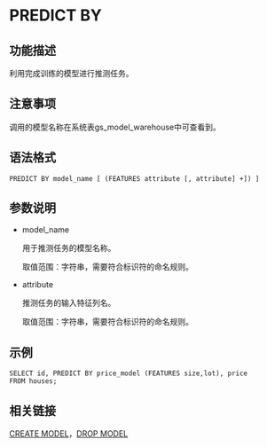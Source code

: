 # PREDICT BY<a name="ZH-CN_TOPIC_0000001117479700"></a>

## 功能描述<a name="section1596413142510"></a>

利用完成训练的模型进行推测任务。

## 注意事项<a name="section766913421659"></a>

调用的模型名称在系统表gs\_model\_warehouse中可查看到。

## 语法格式<a name="section74427451052"></a>

```
PREDICT BY model_name [ (FEATURES attribute [, attribute] +]) ]
```

## 参数说明<a name="section1885554716517"></a>

-   model\_name

    用于推测任务的模型名称。

    取值范围：字符串，需要符合标识符的命名规则。

-   attribute

    推测任务的输入特征列名。

    取值范围：字符串，需要符合标识符的命名规则。


## 示例<a name="section9624150554"></a>

```
SELECT id, PREDICT BY price_model (FEATURES size,lot), price
FROM houses;
```

## 相关链接<a name="section998105215517"></a>

[CREATE MODEL](CREATE-MODEL.md)，[DROP MODEL](DROP-MODEL.md)

